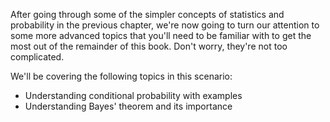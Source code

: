 After going through some of the simpler concepts of statistics and probability in the previous chapter, we're now going to turn our attention to some more advanced topics that you'll need to be familiar with to get the most out of the remainder of this book. Don't worry, they're not too complicated.

We'll be covering the following topics in this scenario:

- Understanding conditional probability with examples
- Understanding Bayes' theorem and its importance